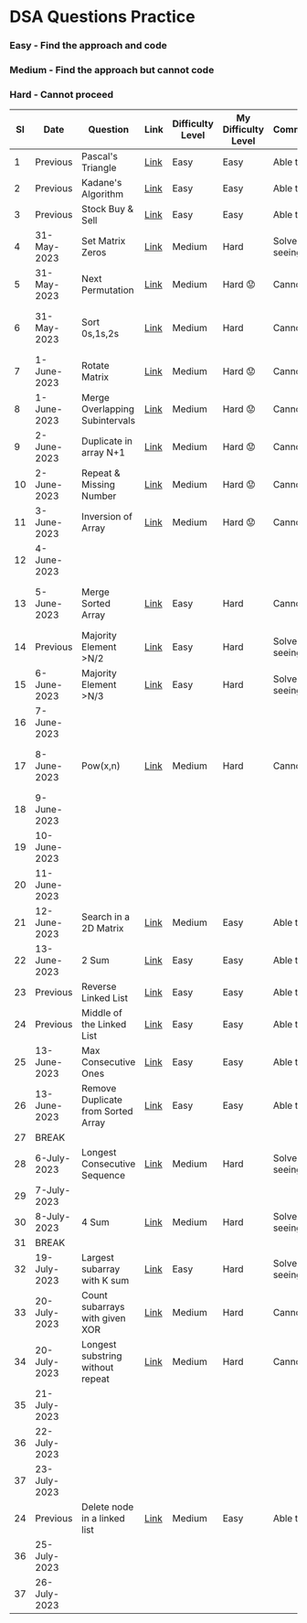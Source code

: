 # DSA Questions Practice

### Easy - Find the approach and code
### Medium - Find the approach but cannot code
### Hard - Cannot proceed

| Sl | Date        | Question           | Link  | Difficulty Level | My Difficulty Level | Comments/Notes |  Second Iteration  |
|----|-------------|--------------------|-----------|------------------|---------------------|-------------------------------|--|
| 1  | Previous    | Pascal's Triangle  | [Link](https://leetcode.com/problems/pascals-triangle/) | Easy             | Easy              | Able to solve |
| 2  | Previous    | Kadane's Algorithm | [Link](https://leetcode.com/problems/maximum-subarray/) | Easy             | Easy              | Able to solve |
| 3  | Previous    | Stock Buy & Sell   | [Link](https://leetcode.com/problems/best-time-to-buy-and-sell-stock/) | Easy             | Easy              | Able to solve |
| 4  | 31-May-2023 | Set Matrix Zeros   | [Link](https://leetcode.com/problems/set-matrix-zeroes/) | Medium             | Hard              | Solved after seeing approach |
| 5  | 31-May-2023 | Next Permutation   | [Link](https://leetcode.com/problems/next-permutation/) | Medium             | Hard 😟            | Cannot solve |
| 6 | 31-May-2023 | Sort 0s,1s,2s      | [Link](https://leetcode.com/problems/sort-colors/) | Medium             | Hard              | Cannot Solve | Solved on 5-July-2023  |
| 7  | 1-June-2023 | Rotate Matrix  | [Link](https://leetcode.com/problems/rotate-image/) | Medium             | Hard 😟            | Cannot Solve |
| 8  | 1-June-2023 | Merge Overlapping Subintervals  | [Link](https://leetcode.com/problems/merge-intervals/) | Medium             | Hard 😟           | Cannot Solve |
| 9  | 2-June-2023 | Duplicate in array N+1 | [Link](https://leetcode.com/problems/find-the-duplicate-number/) | Medium             | Hard 😟             | Cannot Solve |
| 10 | 2-June-2023 | Repeat & Missing Number  | [Link](https://www.interviewbit.com/problems/repeat-and-missing-number-array/) | Medium            | Hard 😟             | Cannot Solve |
| 11 | 3-June-2023 | Inversion of Array  | [Link](https://www.codingninjas.com/codestudio/problems/count-inversions_615) | Medium             | Hard 😟             | Cannot Solve |
| 12 | 4-June-2023 |   |  |              |               |  |
| 13 | 5-June-2023 | Merge Sorted Array  | [Link](https://leetcode.com/problems/merge-sorted-array/) | Easy             | Hard              | Cannot Solve | Solved on 6-July-2023 |
| 14 | Previous | Majority Element >N/2  | [Link](https://leetcode.com/problems/majority-element/) | Easy             | Hard              | Solved after seeing approach |
| 15 | 6-June-2023 | Majority Element >N/3  | [Link](https://leetcode.com/problems/majority-element-ii/) | Easy             | Hard              | Solved after seeing approach |
| 16 | 7-June-2023 |
| 17 | 8-June-2023 | Pow(x,n)  | [Link](https://leetcode.com/problems/powx-n/) | Medium             | Hard              | Cannot solve | Solved on 26-July-2023
| 18 | 9-June-2023 |
| 19 | 10-June-2023 |
| 20 | 11-June-2023 |
| 21 | 12-June-2023 | Search in a 2D Matrix | [Link](https://leetcode.com/problems/search-a-2d-matrix/) | Medium        | Easy              | Able to solve |
| 22 | 13-June-2023 | 2 Sum | [Link](https://leetcode.com/problems/two-sum/) | Easy        | Easy              | Able to solve |
| 23 | Previous | Reverse Linked List | [Link](https://leetcode.com/problems/reverse-linked-list/) | Easy        | Easy              | Able to solve |
| 24 | Previous | Middle of the Linked List | [Link](https://leetcode.com/problems/middle-of-the-linked-list/) | Easy        | Easy              | Able to solve |
| 25 | 13-June-2023 | Max Consecutive Ones | [Link](https://leetcode.com/problems/max-consecutive-ones/) | Easy        | Easy              | Able to solve |
| 26 | 13-June-2023 | Remove Duplicate from Sorted Array | [Link](https://leetcode.com/problems/remove-duplicates-from-sorted-array/) | Easy        | Easy              | Able to solve |
| 27 | BREAK |
| 28 | 6-July-2023 | Longest Consecutive Sequence | [Link](https://leetcode.com/problems/longest-consecutive-sequence/) | Medium        | Hard              | Solved after seeing approach |
| 29 | 7-July-2023 |
| 30 | 8-July-2023 | 4 Sum | [Link](https://leetcode.com/problems/4sum/) | Medium        | Hard              | Solved after seeing approach |
| 31 | BREAK |
| 32 | 19-July-2023 | Largest subarray with K sum | [Link](https://practice.geeksforgeeks.org/problems/largest-subarray-with-0-sum/1) | Easy        | Hard              | Solved after seeing approach |
| 33 | 20-July-2023 | Count subarrays with given XOR | [Link](https://www.interviewbit.com/problems/subarray-with-given-xor/) | Medium        | Hard              | Cannot solve | Solved on 25-July-2023 |
| 34 | 20-July-2023 | Longest substring without repeat | [Link](https://leetcode.com/problems/longest-substring-without-repeating-characters/) | Medium        | Hard              | Cannot solve | Solved on 23-July-2023 |
| 35 | 21-July-2023 |
| 36 | 22-July-2023 |
| 37 | 23-July-2023 |
| 24 | Previous | Delete node in a linked list | [Link](https://leetcode.com/problems/delete-node-in-a-linked-list/) | Medium   | Easy   | Able to solve |
| 36 | 25-July-2023 |
| 37 | 26-July-2023 |
